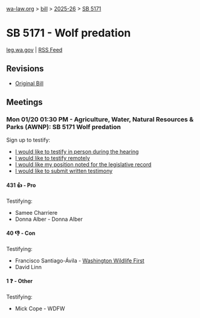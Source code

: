 [wa-law.org](/) > [bill](/bill/) > [2025-26](/bill/2025-26/) > [SB 5171](/bill/2025-26/sb/5171/)

# SB 5171 - Wolf predation
[leg.wa.gov](https://app.leg.wa.gov/billsummary?BillNumber=5171&Year=2025&Initiative=false) | [RSS Feed](./rss.xml)

## Revisions
* [Original Bill](1/)

## Meetings
### Mon 01/20 01:30 PM - Agriculture, Water, Natural Resources & Parks (AWNP): SB 5171 Wolf predation
Sign up to testify:
* [I would like to testify in person during the hearing](https://app.leg.wa.gov/csi/Testifier/Add?chamber=House&mId=32470&aId=161530&caId=24724&tId=1)
* [I would like to testify remotely](https://app.leg.wa.gov/csi/Testifier/Add?chamber=House&mId=32470&aId=161530&caId=24724&tId=2)
* [I would like my position noted for the legislative record](https://app.leg.wa.gov/csi/Testifier/Add?chamber=House&mId=32470&aId=161530&caId=24724&tId=3)
* [I would like to submit written testimony](https://app.leg.wa.gov/csi/Testifier/Add?chamber=House&mId=32470&aId=161530&caId=24724&tId=4)

#### 431 👍 - Pro
Testifying:
* Samee Charriere
* Donna Alber - Donna Alber

#### 40 👎 - Con
Testifying:
* Francisco Santiago-Ávila - [Washington Wildlife First](/org/washington_wildlife_first/)
* David Linn

#### 1 ❓ - Other
Testifying:
* Mick Cope - WDFW
